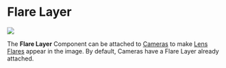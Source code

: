 Flare Layer
===========

![](../uploads/Main/Inspector-FlareLayer.png) 

The __Flare Layer__ Component can be attached to [Cameras](class-Camera) to make [Lens Flares](class-LensFlare) appear in the image. By default, Cameras have a Flare Layer already attached.
